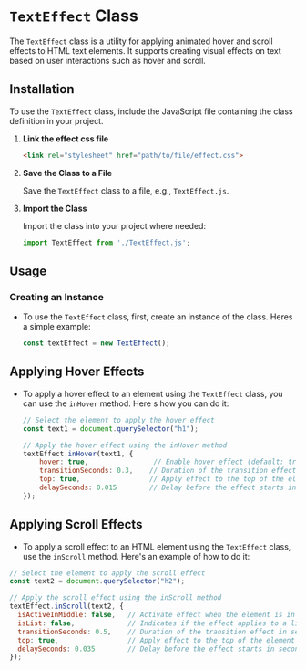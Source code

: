 # `TextEffect` Class

The `TextEffect` class is a utility for applying animated hover and scroll effects to HTML text elements. It supports creating visual effects on text based on user interactions such as hover and scroll.

## Installation

To use the `TextEffect` class, include the JavaScript file containing the class definition in your project.

1. **Link the effect css file**
    ```html
    <link rel="stylesheet" href="path/to/file/effect.css">
2. **Save the Class to a File**

   Save the `TextEffect` class to a file, e.g., `TextEffect.js`.

2. **Import the Class**

   Import the class into your project where needed:

   ```javascript
   import TextEffect from './TextEffect.js';
## Usage

### Creating an Instance

- To use the `TextEffect` class, first, create an instance of the class. Heres a simple example:

    ```javascript
    const textEffect = new TextEffect();
    
## Applying Hover Effects

- To apply a hover effect to an element using the `TextEffect` class, you can use the `inHover` method. Here s how you can do it:

    ```javascript
    // Select the element to apply the hover effect
    const text1 = document.querySelector("h1");
    
    // Apply the hover effect using the inHover method
    textEffect.inHover(text1, {
        hover: true,                // Enable hover effect (default: true)
        transitionSeconds: 0.3,    // Duration of the transition effect in seconds (default: 0.5)
        top: true,                 // Apply effect to the top of the element (default: false)
        delaySeconds: 0.015        // Delay before the effect starts in seconds (default: 0.025)
    });


## Applying Scroll Effects

- To apply a scroll effect to an HTML element using the `TextEffect` class, use the `inScroll` method. Here's an example of how to do it:

```javascript
// Select the element to apply the scroll effect
const text2 = document.querySelector("h2");

// Apply the scroll effect using the inScroll method
textEffect.inScroll(text2, {
  isActiveInMiddle: false,   // Activate effect when the element is in the middle of the viewport (default: false)
  isList: false,             // Indicates if the effect applies to a list of elements (default: false)
  transitionSeconds: 0.5,    // Duration of the transition effect in seconds (default: 0.5)
  top: true,                 // Apply effect to the top of the element (default: false)
  delaySeconds: 0.035        // Delay before the effect starts in seconds (default: 0.025)
});
